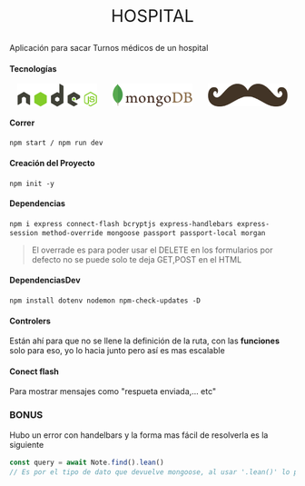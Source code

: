 <p align="center" style="font-size:30px;"> HOSPITAL </p> 

Aplicación para sacar Turnos médicos de un hospital

#### Tecnologías

<div class="iconos" style="display:flex; justify-content:Space-around;">
    <img src="nodejs.svg"  width="140px" style="display:block">
    <img src="mongodb.svg" width="140px" style="display:block">
    <img src="handlebars.svg" width="140px" style="display:block">
</div>


#### Correr

````
npm start / npm run dev
````

#### Creación del Proyecto

``````shell
npm init -y
``````

#### Dependencias

````shell
npm i express connect-flash bcryptjs express-handlebars express-session method-override mongoose passport passport-local morgan
````

> El overrade es para poder usar el DELETE en los formularios
> por defecto no se puede solo te deja GET,POST en el HTML

#### DependenciasDev

````shell
npm install dotenv nodemon npm-check-updates -D
````



#### Controlers

Están ahí para que no se llene la definición de la ruta, con las **funciones** solo para eso, yo lo hacia junto pero así es mas escalable

#### Conect flash
Para mostrar mensajes como "respueta enviada,... etc"



### BONUS

Hubo un error con handelbars y la forma mas fácil de resolverla es la siguiente

````javascript
const query = await Note.find().lean()
// Es por el tipo de dato que devuelve mongoose, al usar '.lean()' lo paso a formato JSON y ya no te sale WARNINGS en la consola
````